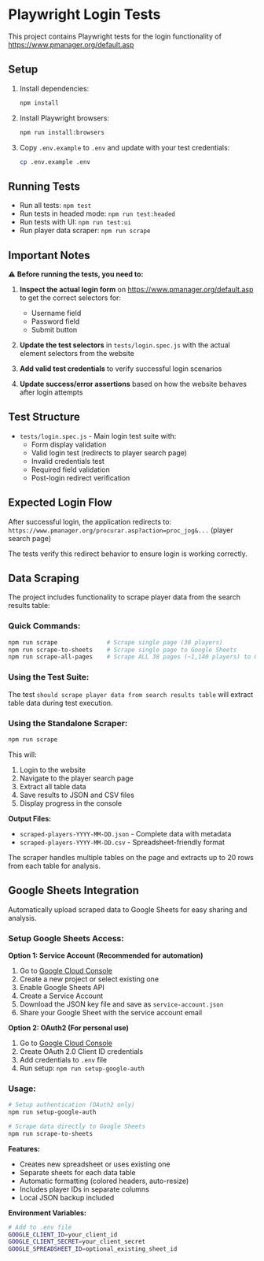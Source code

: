 # Playwright Login Tests

This project contains Playwright tests for the login functionality of https://www.pmanager.org/default.asp

## Setup

1. Install dependencies:
   ```bash
   npm install
   ```

2. Install Playwright browsers:
   ```bash
   npm run install:browsers
   ```

3. Copy `.env.example` to `.env` and update with your test credentials:
   ```bash
   cp .env.example .env
   ```

## Running Tests

- Run all tests: `npm test`
- Run tests in headed mode: `npm run test:headed`
- Run tests with UI: `npm run test:ui`
- Run player data scraper: `npm run scrape`

## Important Notes

⚠️ **Before running the tests, you need to:**

1. **Inspect the actual login form** on https://www.pmanager.org/default.asp to get the correct selectors for:
   - Username field
   - Password field
   - Submit button

2. **Update the test selectors** in `tests/login.spec.js` with the actual element selectors from the website

3. **Add valid test credentials** to verify successful login scenarios

4. **Update success/error assertions** based on how the website behaves after login attempts

## Test Structure

- `tests/login.spec.js` - Main login test suite with:
  - Form display validation
  - Valid login test (redirects to player search page)
  - Invalid credentials test
  - Required field validation
  - Post-login redirect verification

## Expected Login Flow

After successful login, the application redirects to:
`https://www.pmanager.org/procurar.asp?action=proc_jog&...` (player search page)

The tests verify this redirect behavior to ensure login is working correctly.

## Data Scraping

The project includes functionality to scrape player data from the search results table:

### Quick Commands:
```bash
npm run scrape              # Scrape single page (30 players)
npm run scrape-to-sheets    # Scrape single page to Google Sheets
npm run scrape-all-pages    # Scrape ALL 38 pages (~1,140 players) to Google Sheets
```

### Using the Test Suite:
The test `should scrape player data from search results table` will extract table data during test execution.

### Using the Standalone Scraper:
```bash
npm run scrape
```

This will:
1. Login to the website
2. Navigate to the player search page
3. Extract all table data
4. Save results to JSON and CSV files
5. Display progress in the console

**Output Files:**
- `scraped-players-YYYY-MM-DD.json` - Complete data with metadata
- `scraped-players-YYYY-MM-DD.csv` - Spreadsheet-friendly format

The scraper handles multiple tables on the page and extracts up to 20 rows from each table for analysis.

## Google Sheets Integration

Automatically upload scraped data to Google Sheets for easy sharing and analysis.

### Setup Google Sheets Access:

**Option 1: Service Account (Recommended for automation)**
1. Go to [Google Cloud Console](https://console.cloud.google.com/)
2. Create a new project or select existing one
3. Enable Google Sheets API
4. Create a Service Account
5. Download the JSON key file and save as `service-account.json`
6. Share your Google Sheet with the service account email

**Option 2: OAuth2 (For personal use)**
1. Go to [Google Cloud Console](https://console.cloud.google.com/)
2. Create OAuth 2.0 Client ID credentials
3. Add credentials to `.env` file
4. Run setup: `npm run setup-google-auth`

### Usage:

```bash
# Setup authentication (OAuth2 only)
npm run setup-google-auth

# Scrape data directly to Google Sheets
npm run scrape-to-sheets
```

**Features:**
- Creates new spreadsheet or uses existing one
- Separate sheets for each data table
- Automatic formatting (colored headers, auto-resize)
- Includes player IDs in separate columns
- Local JSON backup included

**Environment Variables:**
```bash
# Add to .env file
GOOGLE_CLIENT_ID=your_client_id
GOOGLE_CLIENT_SECRET=your_client_secret
GOOGLE_SPREADSHEET_ID=optional_existing_sheet_id
```
